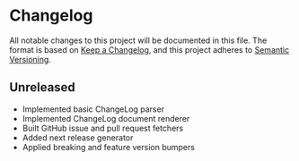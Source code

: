 # Changelog

All notable changes to this project will be documented in this file.
The format is based on [Keep a Changelog](https://keepachangelog.com/en/1.0.0/),
and this project adheres to [Semantic Versioning](https://semver.org/spec/v2.0.0.html).

## Unreleased
- Implemented basic ChangeLog parser
- Implemented ChangeLog document renderer
- Built GitHub issue and pull request fetchers
- Added next release generator
- Applied breaking and feature version bumpers
